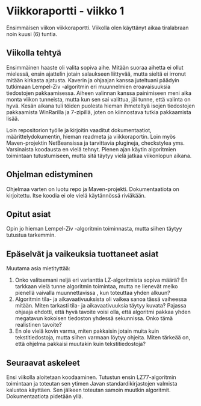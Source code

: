 # Viikkoraportti - viikko 1

Ensimmäisen viikon viikkoraportti. Viikolla olen käyttänyt aikaa tiralabraan noin kuusi (6) tuntia.

## Viikolla tehtyä

Ensimmäinen haaste oli valita sopiva aihe. Mitään suoraa aihetta ei ollut mielessä, ensin ajattelin jotain salaukseen liittyvää, mutta sieltä ei irronut mitään kirkasta
ajatusta. Kaverin ja ohjaajan kanssa juteltuani päädyin tutkimaan Lempel-Ziv -algoritmin eri muunnelmien eroavaisuuksia tiedostojen pakkaamisessa. Aiheen valinnan kanssa
painimiseen meni aika monta viikon tunneista, mutta kun sen sai valittua, jäi tunne, että valinta on hyvä. Kesän aikana tuli töiden puolesta hieman ihmeteltyä isojen
tiedostojen pakkaamista WinRarilla ja 7-zipillä, joten on kiinnostava tutkia pakkaamista lisää.

Loin repositorion työlle ja kirjoitin vaaditut dokumentaatiot, määrittelydokumentin, hieman readmeta ja viikkoraportin. Loin myös Maven-projektin NetBeansissa ja tarvittavia
plugineja, checkstylea yms. Varsinaista koodausta en vielä tehnyt. Pienen ajan käytin algoritmien toimintaan tutustumiseen, mutta sitä täytyy vielä jatkaa viikonlopun aikana.

## Ohjelman edistyminen

Ohjelmaa varten on luotu repo ja Maven-projekti. Dokumentaatiota on kirjoitettu. Itse koodia ei ole vielä käytännössä riviäkään.

## Opitut asiat

Opin jo hieman Lempel-Ziv -algoritmin toiminnasta, mutta siihen täytyy tutustua tarkemmin.

## Epäselvät ja vaikeuksia tuottaneet asiat

Muutama asia mietityttää:
1. Onko valitsemani neljä eri varianttia LZ-algoritmista sopiva määrä? En tarkkaan vielä tunne algoritmin toimintaa, mutta ne lienevät melko pienellä vaivalla muunnettavissa
, kun toteuttaa yhden alkuun?
2. Algoritmin tila- ja aikavaativuuksista oli vaikea sanoa tässä vaiheessa mitään. Miten tarkasti tila- ja aikavaativuuksia täytyy kuvata? Pajassa ohjaaja ehdotti,
että hyvä tavoite voisi olla, että algoritmi pakkaa yhden megatavun kokoisen tiedoston yhdessä sekunnissa. Onko tämä realistinen tavoite?
3. En ole vielä kovin varma, miten pakkaisin jotain muita kuin tekstitiedostoja, mutta siihen varmaan löytyy ohjeita. Miten tärkeää on, että ohjelma pakkaisi muutakin kuin
tekstitiedostoja?

## Seuraavat askeleet

Ensi viikolla aloitetaan koodaaminen. Tutustun ensin LZ77-algoritmin toimintaan ja toteutan sen ytimen Javan standardikirjastojen valmista kalustoa käyttäen. Sen jälkeen
toteutan samoin muutkin algoritmit. Dokumentaatiota pidetään yllä.
